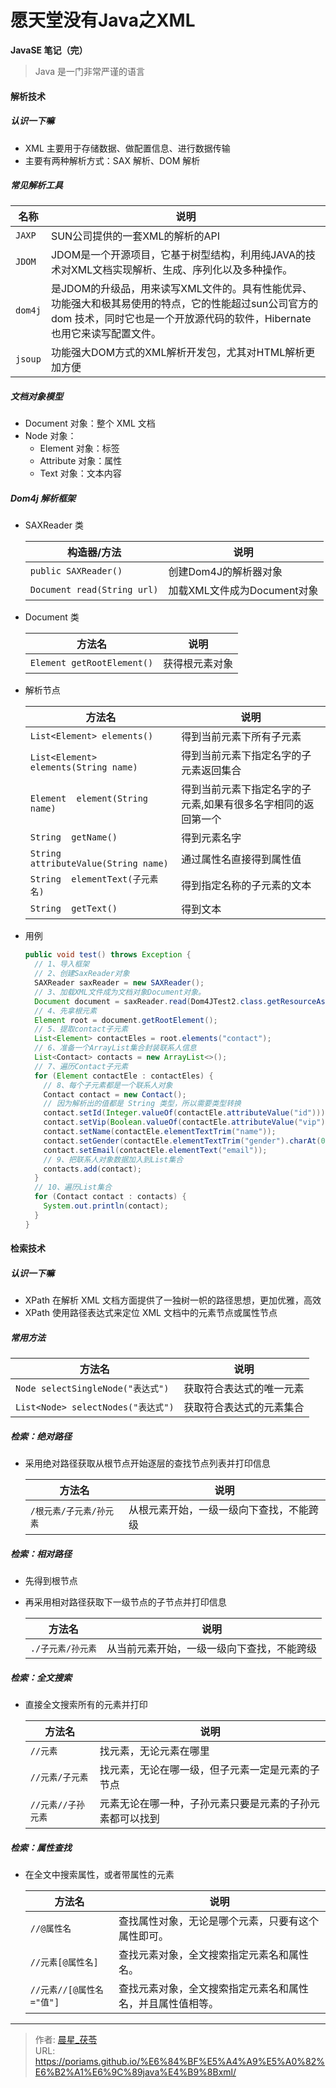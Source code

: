# 愿天堂没有Java之XML


**JavaSE 笔记（完）**

<!--more-->

> Java 是一门非常严谨的语言

#### 解析技术

##### 认识一下嘛

- XML 主要用于存储数据、做配置信息、进行数据传输
- 主要有两种解析方式：SAX 解析、DOM 解析

##### 常见解析工具

| 名称    | 说明                                                         |
| ------- | ------------------------------------------------------------ |
| `JAXP`  | SUN公司提供的一套XML的解析的API                              |
| `JDOM`  | JDOM是一个开源项目，它基于树型结构，利用纯JAVA的技术对XML文档实现解析、生成、序列化以及多种操作。 |
| `dom4j` | 是JDOM的升级品，用来读写XML文件的。具有性能优异、功能强大和极其易使用的特点，它的性能超过sun公司官方的dom  技术，同时它也是一个开放源代码的软件，Hibernate也用它来读写配置文件。 |
| `jsoup` | 功能强大DOM方式的XML解析开发包，尤其对HTML解析更加方便       |

##### 文档对象模型

- Document 对象：整个 XML 文档
- Node 对象：
  - Element 对象：标签
  - Attribute 对象：属性
  - Text 对象：文本内容

##### Dom4j 解析框架

- SAXReader 类

  | 构造器/方法                 | 说明                        |
  | --------------------------- | --------------------------- |
  | `public SAXReader()`        | 创建Dom4J的解析器对象       |
  | `Document read(String url)` | 加载XML文件成为Document对象 |

- Document 类

  | 方法名                     | 说明           |
  | -------------------------- | -------------- |
  | `Element getRootElement()` | 获得根元素对象 |

- 解析节点

  | 方法名                                 | 说明                                                         |
  | -------------------------------------- | ------------------------------------------------------------ |
  | `List<Element> elements()`             | 得到当前元素下所有子元素                                     |
  | `List<Element>  elements(String name)` | 得到当前元素下指定名字的子元素返回集合                       |
  | `Element  element(String name)`        | 得到当前元素下指定名字的子元素,如果有很多名字相同的返回第一个 |
  | `String  getName()`                    | 得到元素名字                                                 |
  | `String attributeValue(String name)`   | 通过属性名直接得到属性值                                     |
  | `String  elementText(子元素名)`        | 得到指定名称的子元素的文本                                   |
  | `String  getText()`                    | 得到文本                                                     |

- 用例

  ```java
  public void test() throws Exception {
    // 1、导入框架
    // 2、创建SaxReader对象
    SAXReader saxReader = new SAXReader();
    // 3、加载XML文件成为文档对象Document对象。
    Document document = saxReader.read(Dom4JTest2.class.getResourceAsStream("/poria.xml"));
    // 4、先拿根元素
    Element root = document.getRootElement();
    // 5、提取contact子元素
    List<Element> contactEles = root.elements("contact");
    // 6、准备一个ArrayList集合封装联系人信息
    List<Contact> contacts = new ArrayList<>();
    // 7、遍历Contact子元素
    for (Element contactEle : contactEles) {
      // 8、每个子元素都是一个联系人对象
      Contact contact = new Contact();
      // 因为解析出的值都是 String 类型，所以需要类型转换
      contact.setId(Integer.valueOf(contactEle.attributeValue("id")));
      contact.setVip(Boolean.valueOf(contactEle.attributeValue("vip")));
      contact.setName(contactEle.elementTextTrim("name"));
      contact.setGender(contactEle.elementTextTrim("gender").charAt(0));
      contact.setEmail(contactEle.elementText("email"));
      // 9、把联系人对象数据加入到List集合
      contacts.add(contact);
    }
    // 10、遍历List集合
    for (Contact contact : contacts) {
      System.out.println(contact);
    }
  }
  ```

#### 检索技术

##### 认识一下嘛

- XPath 在解析 XML 文档方面提供了一独树一帜的路径思想，更加优雅，高效
- XPath 使用路径表达式来定位 XML 文档中的元素节点或属性节点

##### 常用方法

| 方法名                             | 说明                     |
| ---------------------------------- | ------------------------ |
| `Node selectSingleNode("表达式")`  | 获取符合表达式的唯一元素 |
| `List<Node> selectNodes("表达式")` | 获取符合表达式的元素集合 |

##### 检索：绝对路径

- 采用绝对路径获取从根节点开始逐层的查找节点列表并打印信息

  | 方法名                  | 说明                                     |
  | ----------------------- | ---------------------------------------- |
  | `/根元素/子元素/孙元素` | 从根元素开始，一级一级向下查找，不能跨级 |

##### 检索：相对路径

- 先得到根节点

- 再采用相对路径获取下一级节点的子节点并打印信息

  | 方法名            | 说明                                       |
  | ----------------- | ------------------------------------------ |
  | `./子元素/孙元素` | 从当前元素开始，一级一级向下查找，不能跨级 |

##### 检索：全文搜索

- 直接全文搜索所有的元素并打印

  | 方法名             | 说明                                                     |
  | ------------------ | -------------------------------------------------------- |
  | `//元素`           | 找元素，无论元素在哪里                                   |
  | `//元素/子元素`    | 找元素，无论在哪一级，但子元素一定是元素的子节点         |
  | `//元素//子孙元素` | 元素无论在哪一种，子孙元素只要是元素的子孙元素都可以找到 |

##### 检索：属性查找

- 在全文中搜索属性，或者带属性的元素

  | 方法名                   | 说明                                                       |
  | ------------------------ | ---------------------------------------------------------- |
  | `//@属性名`              | 查找属性对象，无论是哪个元素，只要有这个属性即可。         |
  | `//元素[@属性名]`        | 查找元素对象，全文搜索指定元素名和属性名。                 |
  | `//元素//[@属性名="值"]` | 查找元素对象，全文搜索指定元素名和属性名，并且属性值相等。 |


---

> 作者: [晨星_茯苓](/about/)  
> URL: https://poriams.github.io/%E6%84%BF%E5%A4%A9%E5%A0%82%E6%B2%A1%E6%9C%89java%E4%B9%8Bxml/  

